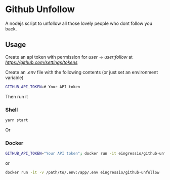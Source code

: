 # Github Unfollow

A nodejs script to unfollow all those lovely people who dont follow you back.

## Usage

Create an api token with permission for _user -> user:follow_ at _<https://github.com/settings/tokens>_

Create an _.env_ file with the following contents (or just set an environment variable)

```sh
GITHUB_API_TOKEN=# Your API token
```

Then run it

### Shell

```sh
yarn start
```

Or

### Docker

```sh
GITHUB_API_TOKEN="Your API token"; docker run -it eingressio/github-unfollow
```

or

```sh
docker run -it -v /path/to/.env:/app/.env eingressio/github-unfollow
```

